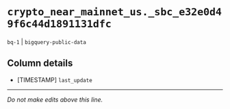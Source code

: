 # `crypto_near_mainnet_us._sbc_e32e0d49f6c44d1891131dfc`
`bq-1` | `bigquery-public-data`

## Column details
* [TIMESTAMP] `last_update`

-------------------------------------------------------------------------------
*Do not make edits above this line.*
